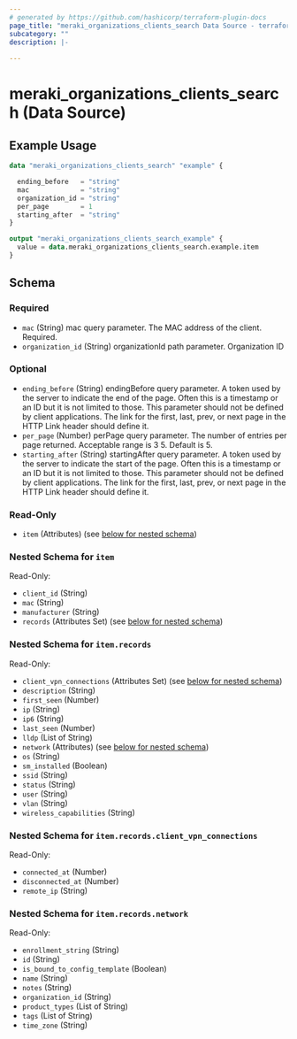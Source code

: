 ```yaml
---
# generated by https://github.com/hashicorp/terraform-plugin-docs
page_title: "meraki_organizations_clients_search Data Source - terraform-provider-meraki"
subcategory: ""
description: |-
  
---
```


# meraki_organizations_clients_search (Data Source)



## Example Usage

```terraform
data "meraki_organizations_clients_search" "example" {

  ending_before   = "string"
  mac             = "string"
  organization_id = "string"
  per_page        = 1
  starting_after  = "string"
}

output "meraki_organizations_clients_search_example" {
  value = data.meraki_organizations_clients_search.example.item
}
```

<!-- schema generated by tfplugindocs -->
## Schema

### Required

- `mac` (String) mac query parameter. The MAC address of the client. Required.
- `organization_id` (String) organizationId path parameter. Organization ID

### Optional

- `ending_before` (String) endingBefore query parameter. A token used by the server to indicate the end of the page. Often this is a timestamp or an ID but it is not limited to those. This parameter should not be defined by client applications. The link for the first, last, prev, or next page in the HTTP Link header should define it.
- `per_page` (Number) perPage query parameter. The number of entries per page returned. Acceptable range is 3 5. Default is 5.
- `starting_after` (String) startingAfter query parameter. A token used by the server to indicate the start of the page. Often this is a timestamp or an ID but it is not limited to those. This parameter should not be defined by client applications. The link for the first, last, prev, or next page in the HTTP Link header should define it.

### Read-Only

- `item` (Attributes) (see [below for nested schema](#nestedatt--item))

<a id="nestedatt--item"></a>
### Nested Schema for `item`

Read-Only:

- `client_id` (String)
- `mac` (String)
- `manufacturer` (String)
- `records` (Attributes Set) (see [below for nested schema](#nestedatt--item--records))

<a id="nestedatt--item--records"></a>
### Nested Schema for `item.records`

Read-Only:

- `client_vpn_connections` (Attributes Set) (see [below for nested schema](#nestedatt--item--records--client_vpn_connections))
- `description` (String)
- `first_seen` (Number)
- `ip` (String)
- `ip6` (String)
- `last_seen` (Number)
- `lldp` (List of String)
- `network` (Attributes) (see [below for nested schema](#nestedatt--item--records--network))
- `os` (String)
- `sm_installed` (Boolean)
- `ssid` (String)
- `status` (String)
- `user` (String)
- `vlan` (String)
- `wireless_capabilities` (String)

<a id="nestedatt--item--records--client_vpn_connections"></a>
### Nested Schema for `item.records.client_vpn_connections`

Read-Only:

- `connected_at` (Number)
- `disconnected_at` (Number)
- `remote_ip` (String)


<a id="nestedatt--item--records--network"></a>
### Nested Schema for `item.records.network`

Read-Only:

- `enrollment_string` (String)
- `id` (String)
- `is_bound_to_config_template` (Boolean)
- `name` (String)
- `notes` (String)
- `organization_id` (String)
- `product_types` (List of String)
- `tags` (List of String)
- `time_zone` (String)
